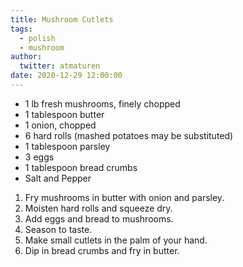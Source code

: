 ```yaml
---
title: Mushroom Cutlets
tags: 
  - polish
  - mushroom
author:  
  twitter: atmaturen
date: 2020-12-29 12:00:00
---
```


- 1 lb fresh mushrooms, finely chopped
- 1 tablespoon butter
- 1 onion, chopped
- 6 hard rolls (mashed potatoes may be substituted)
- 1 tablespoon parsley
- 3 eggs
- 1 tablespoon bread crumbs
- Salt and Pepper

1. Fry mushrooms in butter with onion and parsley.
2. Moisten hard rolls and squeeze dry.
3. Add eggs and bread to mushrooms.
4. Season to taste.
5. Make small cutlets in the palm of your hand.
6. Dip in bread crumbs and fry in butter.


